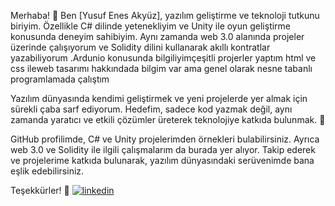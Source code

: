 Merhaba! 👋 Ben [Yusuf Enes Akyüz], yazılım geliştirme ve teknoloji tutkunu biriyim. Özellikle C# dilinde yetenekliyim ve Unity ile oyun geliştirme konusunda deneyim sahibiyim. Aynı zamanda web 3.0 alanında projeler üzerinde çalışıyorum ve Solidity dilini kullanarak akıllı kontratlar yazabiliyorum .Ardunio konusunda bilgiliyimçeşitli projerler yaptım html ve css ileweb tasarımı hakkındada bilgim var ama genel olarak nesne tabanlı programlamada çalıştım

Yazılım dünyasında kendimi geliştirmek ve yeni projelerde yer almak için sürekli çaba sarf ediyorum. Hedefim, sadece kod yazmak değil, aynı zamanda yaratıcı ve etkili çözümler üreterek teknolojiye katkıda bulunmak. 🚀

GitHub profilimde, C# ve Unity projelerimden örnekleri bulabilirsiniz. Ayrıca web 3.0 ve Solidity ile ilgili çalışmalarım da burada yer alıyor. Takip ederek ve projelerime katkıda bulunarak, yazılım dünyasındaki serüvenimde bana eşlik edebilirsiniz.

Teşekkürler! 🌟
[![linkedin](https://img.shields.io/badge/Linkedin-000000?style=for-the-badge&logo=Linkedin&logoColor=white)](https://www.linkedin.com/in/yusuf-enes-aky%C3%BCz-50373427b)
